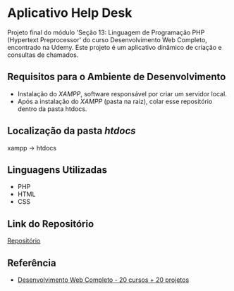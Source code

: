 # Aplicativo Help Desk

Projeto final do módulo 'Seção 13: Linguagem de Programação PHP (Hypertext Preprocessor' do curso Desenvolvimento Web Completo, encontrado na Udemy. 
Este projeto é um aplicativo dinâmico de criação e consultas de chamados.

## Requisitos para o Ambiente de Desenvolvimento
- Instalação do _XAMPP_, software responsável por criar um servidor local.
- Após a instalação do _XAMPP_ (pasta na raiz), colar esse repositório dentro da pasta htdocs.

## Localização da pasta _htdocs_
xampp -> htdocs

## Linguagens Utilizadas
- PHP
- HTML
- CSS

##  Link do Repositório
 [Repositório](https://github.com/steffaneleal/AppHelpDesk/)
 
 
## Referência
- [Desenvolvimento Web Completo - 20 cursos + 20 projetos](https://www.udemy.com/course/web-completo/)

